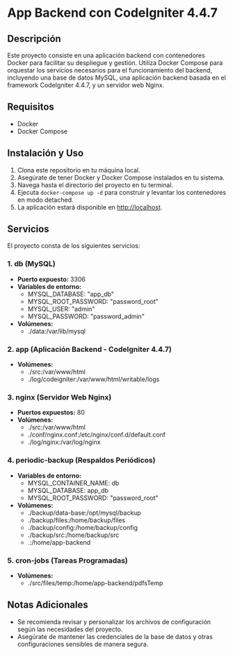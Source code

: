 # App Backend con CodeIgniter 4.4.7

## Descripción
Este proyecto consiste en una aplicación backend con contenedores Docker para facilitar su despliegue y gestión. Utiliza Docker Compose para orquestar los servicios necesarios para el funcionamiento del backend, incluyendo una base de datos MySQL, una aplicación backend basada en el framework CodeIgniter 4.4.7, y un servidor web Nginx.

## Requisitos
- Docker
- Docker Compose

## Instalación y Uso
1. Clona este repositorio en tu máquina local.
2. Asegúrate de tener Docker y Docker Compose instalados en tu sistema.
3. Navega hasta el directorio del proyecto en tu terminal.
4. Ejecuta `docker-compose up -d` para construir y levantar los contenedores en modo detached.
5. La aplicación estará disponible en [http://localhost](http://localhost).

## Servicios
El proyecto consta de los siguientes servicios:

### 1. db (MySQL)
- **Puerto expuesto:** 3306
- **Variables de entorno:**
  - MYSQL_DATABASE: "app_db"
  - MYSQL_ROOT_PASSWORD: "password_root"
  - MYSQL_USER: "admin"
  - MYSQL_PASSWORD: "password_admin"
- **Volúmenes:**
  - ./data:/var/lib/mysql

### 2. app (Aplicación Backend - CodeIgniter 4.4.7)
- **Volúmenes:**
  - ./src:/var/www/html
  - ./log/codeigniter:/var/www/html/writable/logs

### 3. nginx (Servidor Web Nginx)
- **Puertos expuestos:** 80
- **Volúmenes:**
  - ./src:/var/www/html
  - ./conf/nginx.conf:/etc/nginx/conf.d/default.conf
  - ./log/nginx:/var/log/nginx

### 4. periodic-backup (Respaldos Periódicos)
- **Variables de entorno:**
  - MYSQL_CONTAINER_NAME: db
  - MYSQL_DATABASE: app_db
  - MYSQL_ROOT_PASSWORD: "password_root"
- **Volúmenes:**
  - ./backup/data-base:/opt/mysql/backup
  - ./backup/files:/home/backup/files
  - ./backup/config:/home/backup/config
  - ./backup/src:/home/backup/src
  - .:/home/app-backend

### 5. cron-jobs (Tareas Programadas)
- **Volúmenes:**
  - ./src/files/temp:/home/app-backend/pdfsTemp

## Notas Adicionales
- Se recomienda revisar y personalizar los archivos de configuración según las necesidades del proyecto.
- Asegúrate de mantener las credenciales de la base de datos y otras configuraciones sensibles de manera segura.
